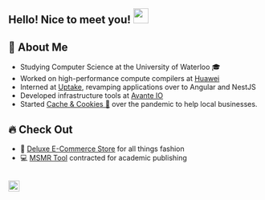 ## Hello! Nice to meet you! <img src="https://raw.githubusercontent.com/iampavangandhi/iampavangandhi/master/gifs/Hi.gif" height="30px">

<!-- ## 🧍 About Me
* 🎓 Honours Bachelor of Mathematics at the University of Waterloo
* 💻 Lead Developer at [Cache and Cookies 🍪](https://www.linkedin.com/company/cache-and-cookies/ "Cache and Cookies")
* 🌎 React and Node enthusiast -->


## 🧍 About Me 
* Studying Computer Science at the University of Waterloo 🎓
* Worked on high-performance compute compilers at [Huawei](https://www.huawei.com/ca/)
* Interned at [Uptake](https://uptake.com), revamping applications over to Angular and NestJS
* Developed infrastructure tools at [Avante IO](https://avante.io/)
* Started [Cache & Cookies 🍪](https://www.linkedin.com/company/cache-and-cookies/) over the pandemic to help local businesses.

## 🔥 Check Out 
* 👜 [Deluxe E-Commerce Store](https://nodedeluxe.herokuapp.com/ "DCS") for all things fashion
* 💻 [MSMR Tool](https://msmrtool.com/ "MSMR Tool") contracted for academic publishing

<br />
<a href="https://www.linkedin.com/in/jimmyyang7/">
  <img align="left" alt="Jimmy's Linkedin" width="22px" src="https://cdn.jsdelivr.net/npm/simple-icons@v3/icons/linkedin.svg" />
</a>